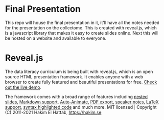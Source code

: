 # Final Presentation
This repo will house the final presentation in it, it'll have all the notes needed for the presentation on the collectome. This is created with reveal.js, which is a javascript library that makes it easy to create slides online. Next this will be hosted on a website and available to everyone.

# Reveal.js
The data literacy curriculum is being built with reveal.js, which is an open source HTML presentation framework. It enables anyone with a web browser to create fully featured and beautiful presentations for free. [Check out the live demo](https://revealjs.com/).

The framework comes with a broad range of features including [nested slides](https://revealjs.com/vertical-slides/), [Markdown support](https://revealjs.com/markdown/), [Auto-Animate](https://revealjs.com/auto-animate/), [PDF export](https://revealjs.com/pdf-export/), [speaker notes](https://revealjs.com/speaker-view/), [LaTeX support](https://revealjs.com/math/), [syntax highlighted code](https://revealjs.com/code/) and much more. MIT licensed | Copyright (C) 2011-2021 Hakim El Hattab, https://hakim.se
